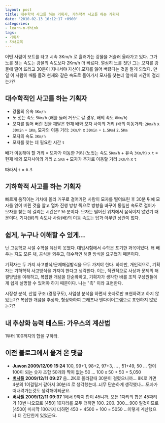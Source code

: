 ```yaml
---
layout: post
title: 대수학적 사고를 하는 기획자, 기하학적 사고를 하는 기획자
date: '2010-02-13 16:12:17 +0900'
categories:
- learn-n-think
tags:
- 기획자
- 자녀교육
---
```


어떤 사람이 보트를 타고 시속 3Km/h 로 흘러가는 강물을 거슬러 올라가고 있다. 그가 노를 젓는 속도는 강물의 속도보다 2Km/h 더 빠르다. 열심히 노를 젓던 그는 모자를 강물에 떨어 뜨리고 30분이 지나서야 자신이 모자를 잃어 버렸다는 것을 알게 되었다. 만일 이 사람이 배를 돌려 현재와 같은 속도로 돌아가서 모자를 찾는데 얼마의 시간이 걸리는가?

## 대수학적인 사고를 하는 기획자

- 강물의 유속 `3Km/h`
- 노 젓는 속도 `5Km/h` (배를 돌러 거꾸로 갈 경우, 배의 속도 `8Km/h`)
- 모자를 잃어 버린 것을 깨달은 현재 배와 모자 사이의 거리 (배의 이동거리: `2Km/h` x `30min` = `1Km`, 모자의 이동 거리: `3Km/h` x `30min` = `1.5Km`) `2.5Km`
- 모자의 속도 `3Km/h`
- 모자를 찾는 데 필요한 시간 `t`

배가 이동해야 할 거리 = 모자가 이동한 거리
(노젓는 속도 `5Km/h` + 유속 `3Km/h`) x `t` = 현재 배와 모자사이의 거리 `2.5Km` + 모자가 추가로 이동할 거리 `3Km/h` x `t`

따라서 `t` = `0.5`

<!--more-->

## 기하학적 사고를 하는 기획자

빠르게 움직이는 기차에 올라 거꾸로 걸어가던 사람이 모자를 떨어뜨린 후 30분 뒤에 모자를 잃어 버린 것을 알고 열차 진행 방향 쪽으로 방향을 바꾸어 동일한 속도로 걸어가 모자를 찾는 데 걸리는 시간은? `30` 분이다. 모자는 떨어진 위치에서 움직이지 않았기 때문이다. 기차(물)의 속도나 사람(배)의 이동 속도는 답과 아무런 상관이 없다.

## 쉽게, 누구나 이해할 수 있게...

난 고등학교 시절 수학을 유난히 못했다. 대입시험에서 수학은 포기한 과목이었다. 왜 배우는 지도 모른 채, 공식을 외우고, 대수적인 해결 방식을 요구했기 때문이다.

기획자는 두 가지 사고방식/문제해결방식을 모두 가져야 한다. 하지만, 개인적으로, 기획자는 기하학적 사고방식을 가져야 한다고 생각한다. 이는, 직관적으로 사상과 문제의 해결방법을 이해하고, 복잡한 개념을 단순화하고, 기획자가 생각한 바를 조직 구성원들에게 쉽게 설명할 수 있어야 하기 때문이다. 나는 "촉" 이라 표현한다.

시장성 분석, 산업 구조 (경쟁구도), 사업성 분석을 하면서 숫자로만 표현하려고 하지 않았는가? 복잡한 개념을 추상화, 형상화하여 그래프나 벤다이어그램으로 표현하지 않았는가?

## 내 추상화 능력 테스트: 가우스의 계산법

1부터 100까지의 합을 구하라.

## 이전 블로그에서 옮겨 온 댓글

- **Juwon 2009/12/09 15:24** 100, 99+1, 98+2, 97+3, ... , 51+49, 50 ... 합이 100이 되는 숫자 조합 50개와 짝이 없는 50 ... 100 x 50 + 50 = 5,050 
- **[버사틸](http://blog.naver.com/joonyou97) 2009/12/11 09:27** 음...2K로 올라갈때 30분이 걸렸으니까... 8K로 가면 4분의 1이걸릴거 같아서 30분/4 로 생각했는데..너무 단순하게 생각했나....모자가 떠내려가는것도 생각해야되군요.
- **[버사틸](http://blog.naver.com/joonyou97) 2009/12/11 09:37** 1에서 9까지 합이 45니까. 모든 1자리의 합은 45짜리가 10번 나오므로 [450] 10자리를 모두 더하면 100. 200. 300....900 일것이므로 [4500] 마지막 100까지 더하면 450 + 4500 + 100 = 5050 ...이렇게 계산했으나 더 간단한게 있었군요.
